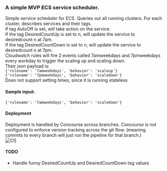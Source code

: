 ### A simple MVP ECS service scheduler.
Simple service scheduler for ECS. Queries out all running clusters. For each cluster, describes services and their tags.  
If tag AutoOff is set, will take action on the service.  
If the tag DesiredCountUp is set to n, will update the service to desiredcount n at 7am.  
If the tag DesiredCountDown is set to n, will update the service to desiredcount n at 7pm.  
Cloudwatch rules will fire 2 events called 7amweekdays and 7pmweekdays every workday to trigger the scaling up and scaling down.  
Their json payload is:  
`{'rulename': '7amweekdays', 'behavior': 'scaleup'}`  
`{'rulename': '7pmweekdays', 'behavior': 'scaledown'}`  
Does not support setting times, since it is running stateless  

#### Sample input:  
`{'rulename': '7amweekdays', 'behavior': 'scaledown'}`

#### Deployment
Deployment is handled by Concourse across branches. Concourse is not configured to enforce version tracking across the git flow. (meaning commits to every branch will just run the pipeline for that branch.)   
![CI](https://services.esb.t16.cldsvc.net/api/v1/teams/main/pipelines/generic-esb-infra/jobs/deploy-ess-master/badge)]


#### TODO
- Handle funny DesiredCountUp and DesiredCountDown tag values 

